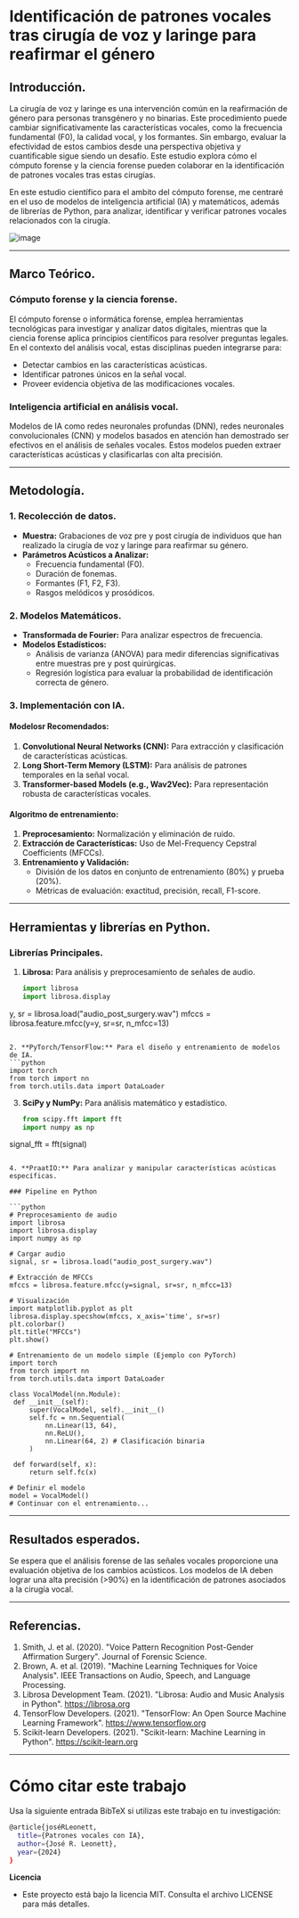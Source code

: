 # Identificación de patrones vocales tras cirugía de voz y laringe para reafirmar el género

## Introducción.
La cirugía de voz y laringe es una intervención común en la reafirmación de género para personas transgénero y no binarias. Este procedimiento puede cambiar significativamente las características vocales, como la frecuencia fundamental (F0), la calidad vocal, y los formantes. Sin embargo, evaluar la efectividad de estos cambios desde una perspectiva objetiva y cuantificable sigue siendo un desafío. Este estudio explora cómo el cómputo forense y la ciencia forense pueden colaborar en la identificación de patrones vocales tras estas cirugías. 

En este estudio científico para el ambito del cómputo forense, me centraré en el uso de modelos de inteligencia artificial (IA) y matemáticos, además de librerías de Python, para analizar, identificar y verificar patrones vocales relacionados con la cirugía.

![image](https://drive.google.com/uc?export=view&id=1tTdu0kQOmxi_B8mW7e-rv01Fk4Q-d74e)

---

## Marco Teórico.

### Cómputo forense y la ciencia forense.
El cómputo forense o informática forense, emplea herramientas tecnológicas para investigar y analizar datos digitales, mientras que la ciencia forense aplica principios científicos para resolver preguntas legales. En el contexto del análisis vocal, estas disciplinas pueden integrarse para:

- Detectar cambios en las características acústicas.
- Identificar patrones únicos en la señal vocal.
- Proveer evidencia objetiva de las modificaciones vocales.

### Inteligencia artificial en análisis vocal.
Modelos de IA como redes neuronales profundas (DNN), redes neuronales convolucionales (CNN) y modelos basados en atención han demostrado ser efectivos en el análisis de señales vocales. Estos modelos pueden extraer características acústicas y clasificarlas con alta precisión.

---

## Metodología.

### 1. Recolección de datos.
- **Muestra:** Grabaciones de voz pre y post cirugía de individuos que han realizado la cirugía de voz y laringe para reafirmar su género.
- **Parámetros Acústicos a Analizar:**
  - Frecuencia fundamental (F0).
  - Duración de fonemas.
  - Formantes (F1, F2, F3).
  - Rasgos melódicos y prosódicos.

### 2. Modelos Matemáticos.

- **Transformada de Fourier:** Para analizar espectros de frecuencia.
- **Modelos Estadísticos:**
  - Análisis de varianza (ANOVA) para medir diferencias significativas entre muestras pre y post quirúrgicas.
  - Regresión logística para evaluar la probabilidad de identificación correcta de género.

### 3. Implementación con IA.

#### Modelosr Recomendados:

1. **Convolutional Neural Networks (CNN):** Para extracción y clasificación de características acústicas.
2. **Long Short-Term Memory (LSTM):** Para análisis de patrones temporales en la señal vocal.
3. **Transformer-based Models (e.g., Wav2Vec):** Para representación robusta de características vocales.

#### Algoritmo de entrenamiento:
1. **Preprocesamiento:** Normalización y eliminación de ruido.
2. **Extracción de Características:** Uso de Mel-Frequency Cepstral Coefficients (MFCCs).
3. **Entrenamiento y Validación:**
   - División de los datos en conjunto de entrenamiento (80%) y prueba (20%).
   - Métricas de evaluación: exactitud, precisión, recall, F1-score.

---

## Herramientas y librerías en Python.

### Librerías Principales.

1. **Librosa:** Para análisis y preprocesamiento de señales de audio.
   ```python
   import librosa
   import librosa.display
   
y, sr = librosa.load("audio_post_surgery.wav")
mfccs = librosa.feature.mfcc(y=y, sr=sr, n_mfcc=13)
   ```

2. **PyTorch/TensorFlow:** Para el diseño y entrenamiento de modelos de IA.
   ```python
   import torch
   from torch import nn
   from torch.utils.data import DataLoader
   ```

3. **SciPy y NumPy:** Para análisis matemático y estadístico.
   ```python
   from scipy.fft import fft
   import numpy as np
   
signal_fft = fft(signal)
   ```

4. **PraatIO:** Para analizar y manipular características acústicas específicas.

### Pipeline en Python

```python
# Preprocesamiento de audio
import librosa
import librosa.display
import numpy as np

# Cargar audio
signal, sr = librosa.load("audio_post_surgery.wav")

# Extracción de MFCCs
mfccs = librosa.feature.mfcc(y=signal, sr=sr, n_mfcc=13)

# Visualización
import matplotlib.pyplot as plt
librosa.display.specshow(mfccs, x_axis='time', sr=sr)
plt.colorbar()
plt.title("MFCCs")
plt.show()

# Entrenamiento de un modelo simple (Ejemplo con PyTorch)
import torch
from torch import nn
from torch.utils.data import DataLoader

class VocalModel(nn.Module):
    def __init__(self):
        super(VocalModel, self).__init__()
        self.fc = nn.Sequential(
            nn.Linear(13, 64),
            nn.ReLU(),
            nn.Linear(64, 2) # Clasificación binaria
        )

    def forward(self, x):
        return self.fc(x)

# Definir el modelo
model = VocalModel()
# Continuar con el entrenamiento...
```

---

## Resultados esperados.

Se espera que el análisis forense de las señales vocales proporcione una evaluación objetiva de los cambios acústicos. Los modelos de IA deben lograr una alta precisión (>90%) en la identificación de patrones asociados a la cirugía vocal.

---

## Referencias.
1. Smith, J. et al. (2020). "Voice Pattern Recognition Post-Gender Affirmation Surgery". Journal of Forensic Science.
2. Brown, A. et al. (2019). "Machine Learning Techniques for Voice Analysis". IEEE Transactions on Audio, Speech, and Language Processing.
3. Librosa Development Team. (2021). "Librosa: Audio and Music Analysis in Python". https://librosa.org
4. TensorFlow Developers. (2021). "TensorFlow: An Open Source Machine Learning Framework". https://www.tensorflow.org
5. Scikit-learn Developers. (2021). "Scikit-learn: Machine Learning in Python". https://scikit-learn.org

---
# Cómo citar este trabajo
Usa la siguiente entrada BibTeX si utilizas este trabajo en tu investigación:
```bash
@article{joséRLeonett,
  title={Patrones vocales con IA},
  author={José R. Leonett},
  year={2024}
}
```

**Licencia**
- Este proyecto está bajo la licencia MIT. Consulta el archivo LICENSE para más detalles.


